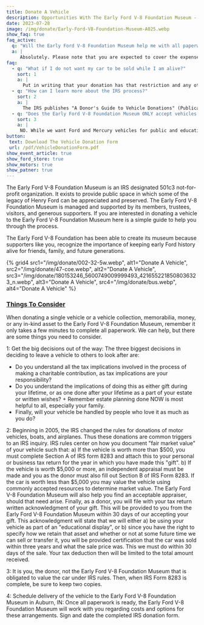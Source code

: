 ```yaml
---
title: Donate A Vehicle
description: Opportunities With The Early Ford V-8 Foundation Museum - Donate A Vehicle
date: 2023-07-28
image: /img/donate/Early-Ford-V8-Foundation-Museum-A025.webp
show_faq: true
faq_active: 
  q: "Will the Early Ford V-8 Foundation Museum help me with all paperwork, help assure I get the best tax deduction, and will it arrange pickup?"
  a: |
     Absolutely. Please note that you are expected to cover the expense of delivery to Auburn, IN, but the Early Ford V-8 Foundation Museum can work with you to minimize this expense.
faq: 
  - q: "What if I do not want my car to be sold while I am alive?"
    sort: 1
    a: |
      Put in writing that your donation has that restriction and any others you may desire.
  - q: "How can I learn more about the IRS process?"
    sort: 2
    a: |
      The IRS publishes "A Donor's Guide to Vehicle Donations" (Publication 4303) which details its new rules. You can obtain Publication 4303 from the IRS at their local IRS office, by calling 1-800-TAX-FORM (1-800-829-3676), or from the [IRS website](https://www.irs.gov/forms-instructions).
  - q: "Does the Early Ford V-8 Foundation Museum ONLY accept vehicles that are Early Fords?"
    sort: 3
    a: |
     NO. While we want Ford and Mercury vehicles for public and educational purposes, we also would be happy to accept vehicles that could serve as fund-raisers, such as modern cars, trucks and SUVs, or items such as Boats, Snowmobiles, Trailers, Motorcycles, Tractors, etc. Thus you have a means to donate to a charity, avoid the hassle of selling it, and achieve a tax deduction at the same time. You'll be notified of the Foundation's decision to accept your donation as soon as possible after you have completed the attached form and any questions are resolved.
button: 
 text: Download The Vehicle Donation Form
 url: /pdf/VehicleDonationForm.pdf
show_event_article: true
show_ford_store: true
show_motors: true
show_patner: true
---
```

The Early Ford V-8 Foundation Museum is an IRS designated 501c3 not-for-profit organization. It exists to provide public space in which some of the legacy of Henry Ford can be appreciated and preserved. The Early Ford V-8 Foundation Museum is managed and supported by its members, trustees, visitors, and generous supporters. If you are interested in donating a vehicle to the Early Ford V-8 Foundation Museum here is a simple guide to help you through the process.

The Early Ford V-8 Foundation has been able to create its museum because supporters like you, recognize the importance of keeping early Ford history alive for friends, family, and future generations.

{% grid4 
  src1="/img/donate/002-32-5w.webp",
  alt1="Donate A Vehicle",
  src2="/img/donate/47-coe.webp",
  alt2="Donate A Vehicle",
  src3="/img/donate/180153246_5600749009999493_4216552218508036323_n.webp",
  alt3="Donate A Vehicle",
  src4="/img/donate/bus.webp",
  alt4="Donate A Vehicle"
%}

### [Things To Consider]({{page.url}})
When donating a single vehicle or a vehicle collection, memorabilia, money, or any in-kind asset to the Early Ford V-8 Foundation Museum, remember it only takes a few minutes to complete all paperwork. We can help, but there are some things you need to consider.

1: Get the big decisions out of the way: The three biggest decisions in deciding to leave a vehicle to others to look after are:

+ Do you understand all the tax implications involved in the process of making a charitable contribution, as tax implications are your responsibility?
+ Do you understand the implications of doing this as either gift during your lifetime, or as one done after your lifetime as a part of your estate or written wishes? + Remember estate planning done NOW is most helpful to all, especially your family.
+ Finally, will your vehicle be handled by people who love it as much as you do?

2: Beginning in 2005, the IRS changed the rules for donations of motor vehicles, boats, and airplanes. Thus these donations are common triggers to an IRS inquiry. IRS rules center on how you document "fair market value" of your vehicle such that: a) If the vehicle is worth more than $500, you must complete Section A of IRS form 8283 and attach this to your personal or business tax return for the year in which you have made this "gift". b) If the vehicle is worth $5,000 or more, an independent appraisal must be made and you as the donor must also fill out Section B of IRS Form 8283. If the car is worth less than $5,000 you may value the vehicle using commonly accepted resources to determine market value. The Early Ford V-8 Foundation Museum will also help you find an acceptable appraiser, should that need arise.
Finally, as a donor, you will file with your tax return written acknowledgment of your gift. This will be provided to you from the Early Ford V-8 Foundation Museum within 30 days of our accepting your gift. This acknowledgment will state that we will either a) be using your vehicle as part of an "educational display", or b) since you have the right to specify how we retain that asset and whether or not at some future time we can sell or transfer it, you will be provided certification that the car was sold within three years and what the sale price was. This we must do within 30 days of the sale. Your tax deduction then will be limited to the total amount received.

3: It is you, the donor, not the Early Ford V-8 Foundation Museum that is obligated to value the car under IRS rules. Then, when IRS Form 8283 is complete, be sure to keep two copies.

4: Schedule delivery of the vehicle to the Early Ford V-8 Foundation Museum in Auburn, IN: Once all paperwork is ready, the Early Ford V-8 Foundation Museum will work with you regarding costs and options for these arrangements. Sign and date the completed IRS donation form.


